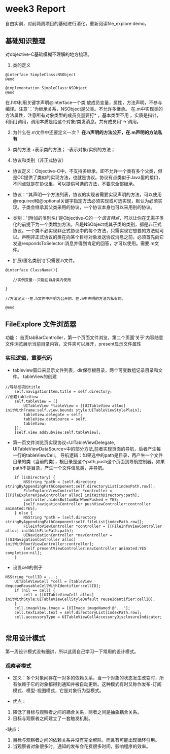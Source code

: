 # week3 Report
自由实训，对前两周项目的基础进行消化，重新阅读file_explore demo。

## 基础知识整理
对objective-C基础模糊不理解的地方梳理。

1. 类的定义
```objective C
@interface SimpleClass:NSObject
@end

@implementation SimpleClass:NSObject
@end
```
在.h中利用关键字声明@interface一个类,放成员变量，属性，方法声明，不参与编译。注意‘：’为继承关系，NSObject是父类。不允许多继承。
在.m中实现类的方法属性，注意所有对象类型的成员变量要打* ，基本类型不用 ，实质是指针，利用[]调用，调用本质是给这个对象/类发消息。共有成员用‘->’调用。

2. 为什么在.m文件中还要定义一次？
**在.h声明的方法公开，在.m声明的方法私有**

3. 类的方法
+表示类的方法；
-表示对象/实例的方法； 

4. 协议和类别（非正式协议）

- 协议定义：Objective-C中，不支持多继承，即不允许一个类有多个父类，但是OC提供了类似的实现方法，也就是协议。协议有点类似于Java里的接口，不同点就是在协议里，可以提供可选的方法，不要求全部继承。

- 协议：‘<protocolname>’其声明一个方法列表，协议的实现者需要实现声明的方法，可以使用@required和@optional关键字指定方法必须实现或可选实现，默认为必须实现。子类会继承其父类采用的协议，一个协议本身也可以采用别的协议。

- 类别：'(附加的类别名)'是Objective-C的一个*语言特点*，可以让你在无需子类化的前提下为一个类增加方法。凡是NSObject或其子类的类别，都是非正式协议。一个类不必实现非正式协议中的每个方法，只需实现它想要的方法就可以。声明非正式协议的类在向某个目标对象发送协议消息之前，必须首先向它发送respondsToSelector:消息并得到肯定的回答，才可以使用。需要.m文件。

- 扩展/匿名类别‘()’只需要.h文件。
```objective C
@interface ClassName(){

　　//实例变量--只能在自身类内使用

}

//方法定义--在.h文件中声明为公开的，在.m中声明的方法为私有的。

@end
```
## FileExplore 文件浏览器
功能：
首页tabBarController，第一个页面文件浏览，第二个页面‘关于’内容随意
文件浏览展示当前目录内容，文件夹可以展开，present显示文件属性

### 实现逻辑，重要代码

- tableview窗口来显示文件列表，dir保存根目录，两个可变数组记录目录和文件。
  tableView的创建
```
//导航栏项的title
    self.navigationItem.title = self.directory;
//创建tableView
    self.tableView = ({
        UITableView *tableView = [[UITableView alloc] initWithFrame:self.view.bounds style:UITableViewStylePlain];
        tableView.delegate = self;
        tableView.dataSource = self;
        tableView;
    });
    [self.view addSubview:self.tableView];
```

- 第一页文件浏览页实现协议<UITableViewDelegate, UITableViewDataSource>中的部分方法,前者实现页面的导航，后者产生每一行的tableViewCell。
导航逻辑：如果选中的path是目录，再产生一个文件目录的类（当前的类），根目录是这个path,push这个页面到导航控制器。如果path不是目录，产生一个文件信息类，并导航。
```
    if (isDirectory) {
        NSString *path = [self.directory stringByAppendingPathComponent:self.directoryList[indexPath.row]];
        FileExploreViewController *controller = [[FileExploreViewController alloc] initWithDirectory:path];
        controller.hidesBottomBarWhenPushed = YES;
        [self.navigationController pushViewController:controller animated:YES];
    } else {
        NSString *path = [self.directory stringByAppendingPathComponent:self.fileList[indexPath.row]];
        FileInfoViewController *controller = [[FileInfoViewController alloc] initWithFilePath:path];
        UINavigationController *navController = [[UINavigationController alloc] initWithRootViewController:controller];
        [self presentViewController:navController animated:YES completion:nil];
    }
```

- 设置cell的例子
```
NSString *cellID = ...;
    UITableViewCell *cell = [tableView dequeueReusableCellWithIdentifier:cellID];
    if (nil == cell) {
        cell = [[UITableViewCell alloc] initWithStyle:UITableViewCellStyleDefault reuseIdentifier:cellID];
    }
    cell.imageView.image = [UIImage imageNamed:@"..."];
    cell.textLabel.text = self.directoryList[indexPath.row];
    cell.accessoryType = UITableViewCellAccessoryDisclosureIndicator;
    
```


## 常用设计模式
第一周设计模式没有细讲，所以这周自己学习一下常用的设计模式。

### 观察者模式

- 定义：多个对象间存在一对多的依赖关系，当一个对象的状态发生改变时，所有依赖于它的对象都得到通知并被自动更新。这种模式有时又称作发布-订阅模式、模型-视图模式，它是对象行为型模式。

- 优点：

1. 降低了目标与观察者之间的耦合关系，两者之间是抽象耦合关系。
2. 目标与观察者之间建立了一套触发机制。

-缺点：

1. 目标与观察者之间的依赖关系并没有完全解除，而且有可能出现循环引用。
2. 当观察者对象很多时，通知的发布会花费很多时间，影响程序的效率。





